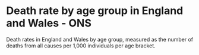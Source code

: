 # Death rate by age group in England and Wales - ONS

Death rates in England and Wales by age group, measured as the number of deaths from all causes per 1,000 individuals per age bracket.